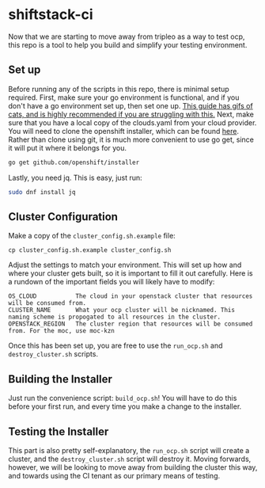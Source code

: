 # shiftstack-ci

Now that we are starting to move away from tripleo as a way to test ocp, this
repo is a tool to help you build and simplify your testing environment.

## Set up

Before running any of the scripts in this repo, there is minimal setup
required. First, make sure your go environment is functional, and if you don't
have a go environment set up, then set one up. [This guide has gifs of cats,
and is highly recommended if you are struggling with
this.](https://medium.com/@fsufitch/go-environment-setup-minus-the-insanity-b872f34351c8)
Next, make sure that you have a local copy of the clouds.yaml from your cloud
provider. You will need to clone the openshift installer, which can be found
[here](http://github.com/openshift/installer). Rather than clone using git, it
is much more convenient to use go get, since it will put it where it belongs
for you.

```bash
go get github.com/openshift/installer
```

Lastly, you need jq. This is easy, just run:

```bash
sudo dnf install jq
```

## Cluster Configuration


Make a copy of the `cluster_config.sh.example` file:

```shell
cp cluster_config.sh.example cluster_config.sh
```

Adjust the settings to match your environment. This will set up how and
where your cluster gets built, so it is important to fill it out carefully.
Here is a rundown of the important fields you will likely have to modify:

```
OS_CLOUD           The cloud in your openstack cluster that resources will be consumed from.
CLUSTER_NAME       What your ocp cluster will be nicknamed. This naming scheme is propogated to all resources in the cluster.
OPENSTACK_REGION   The cluster region that resources will be consumed from. For the moc, use moc-kzn
```

Once this has been set up, you are free to use the `run_ocp.sh` and
`destroy_cluster.sh` scripts.

## Building the Installer

Just run the convenience script: `build_ocp.sh`! You will have to do this
before your first run, and every time you make a change to the installer.

## Testing the Installer

This part is also pretty self-explanatory, the `run_ocp.sh` script will create
a cluster, and the `destroy_cluster.sh` script will destroy it. Moving
forwards, however, we will be looking to move away from building the cluster
this way, and towards using the CI tenant as our primary means of testing.
